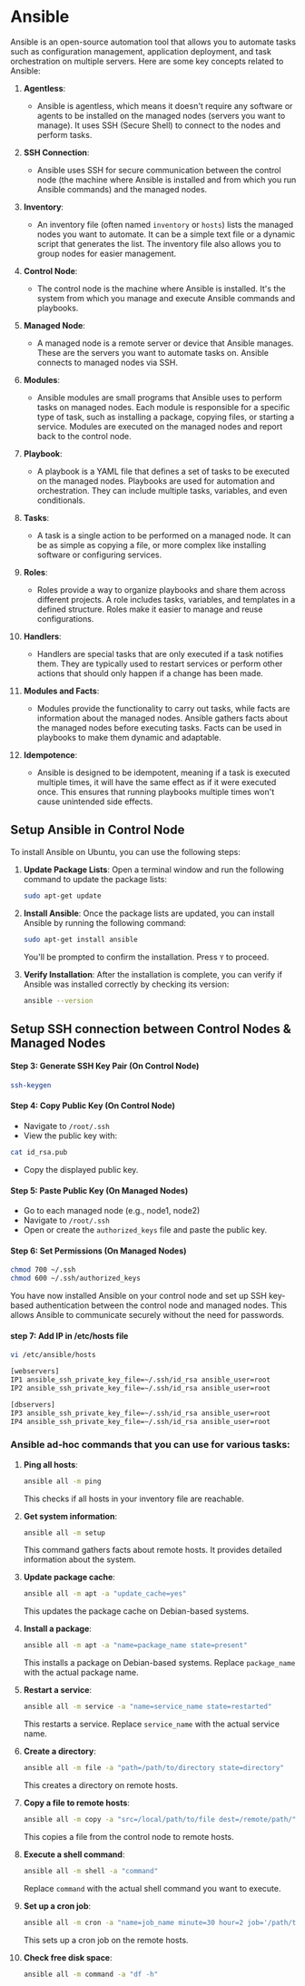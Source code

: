 # Ansible

Ansible is an open-source automation tool that allows you to automate tasks such as configuration management, application deployment, and task orchestration on multiple servers. Here are some key concepts related to Ansible:

1. **Agentless**:
   - Ansible is agentless, which means it doesn't require any software or agents to be installed on the managed nodes (servers you want to manage). It uses SSH (Secure Shell) to connect to the nodes and perform tasks.

2. **SSH Connection**:
   - Ansible uses SSH for secure communication between the control node (the machine where Ansible is installed and from which you run Ansible commands) and the managed nodes.

3. **Inventory**:
   - An inventory file (often named `inventory` or `hosts`) lists the managed nodes you want to automate. It can be a simple text file or a dynamic script that generates the list. The inventory file also allows you to group nodes for easier management.

4. **Control Node**:
   - The control node is the machine where Ansible is installed. It's the system from which you manage and execute Ansible commands and playbooks.

5. **Managed Node**:
   - A managed node is a remote server or device that Ansible manages. These are the servers you want to automate tasks on. Ansible connects to managed nodes via SSH.

6. **Modules**:
   - Ansible modules are small programs that Ansible uses to perform tasks on managed nodes. Each module is responsible for a specific type of task, such as installing a package, copying files, or starting a service. Modules are executed on the managed nodes and report back to the control node.

7. **Playbook**:
   - A playbook is a YAML file that defines a set of tasks to be executed on the managed nodes. Playbooks are used for automation and orchestration. They can include multiple tasks, variables, and even conditionals.

8. **Tasks**:
   - A task is a single action to be performed on a managed node. It can be as simple as copying a file, or more complex like installing software or configuring services.

9. **Roles**:
   - Roles provide a way to organize playbooks and share them across different projects. A role includes tasks, variables, and templates in a defined structure. Roles make it easier to manage and reuse configurations.

10. **Handlers**:
    - Handlers are special tasks that are only executed if a task notifies them. They are typically used to restart services or perform other actions that should only happen if a change has been made.

11. **Modules and Facts**:
    - Modules provide the functionality to carry out tasks, while facts are information about the managed nodes. Ansible gathers facts about the managed nodes before executing tasks. Facts can be used in playbooks to make them dynamic and adaptable.

12. **Idempotence**:
    - Ansible is designed to be idempotent, meaning if a task is executed multiple times, it will have the same effect as if it were executed once. This ensures that running playbooks multiple times won't cause unintended side effects.

## Setup Ansible in Control Node

To install Ansible on Ubuntu, you can use the following steps:

1. **Update Package Lists**:
   Open a terminal window and run the following command to update the package lists:

   ```bash
   sudo apt-get update
   ```

2. **Install Ansible**:
   Once the package lists are updated, you can install Ansible by running the following command:

   ```bash
   sudo apt-get install ansible
   ```

   You'll be prompted to confirm the installation. Press `Y` to proceed.

3. **Verify Installation**:
   After the installation is complete, you can verify if Ansible was installed correctly by checking its version:

   ```bash
   ansible --version
   ```

## Setup SSH connection between Control Nodes & Managed Nodes


#### Step 3: Generate SSH Key Pair (On Control Node)
```bash
ssh-keygen
```

#### Step 4: Copy Public Key (On Control Node)
- Navigate to `/root/.ssh`
- View the public key with:
```bash
cat id_rsa.pub
```
- Copy the displayed public key.

#### Step 5: Paste Public Key (On Managed Nodes)
- Go to each managed node (e.g., node1, node2)
- Navigate to `/root/.ssh`
- Open or create the `authorized_keys` file and paste the public key.

#### Step 6: Set Permissions (On Managed Nodes)
```bash
chmod 700 ~/.ssh
chmod 600 ~/.ssh/authorized_keys
```

You have now installed Ansible on your control node and set up SSH key-based authentication between the control node and managed nodes. This allows Ansible to communicate securely without the need for passwords.

#### step 7: Add IP in /etc/hosts file

```bash
vi /etc/ansible/hosts

[webservers]
IP1 ansible_ssh_private_key_file=~/.ssh/id_rsa ansible_user=root
IP2 ansible_ssh_private_key_file=~/.ssh/id_rsa ansible_user=root

[dbservers]
IP3 ansible_ssh_private_key_file=~/.ssh/id_rsa ansible_user=root
IP4 ansible_ssh_private_key_file=~/.ssh/id_rsa ansible_user=root
```


### Ansible ad-hoc commands that you can use for various tasks:

1. **Ping all hosts**:

   ```bash
   ansible all -m ping
   ```

   This checks if all hosts in your inventory file are reachable.

2. **Get system information**:

   ```bash
   ansible all -m setup
   ```

   This command gathers facts about remote hosts. It provides detailed information about the system.

3. **Update package cache**:

   ```bash
   ansible all -m apt -a "update_cache=yes"
   ```

   This updates the package cache on Debian-based systems.

4. **Install a package**:

   ```bash
   ansible all -m apt -a "name=package_name state=present"
   ```

   This installs a package on Debian-based systems. Replace `package_name` with the actual package name.

5. **Restart a service**:

   ```bash
   ansible all -m service -a "name=service_name state=restarted"
   ```

   This restarts a service. Replace `service_name` with the actual service name.

6. **Create a directory**:

   ```bash
   ansible all -m file -a "path=/path/to/directory state=directory"
   ```

   This creates a directory on remote hosts.

7. **Copy a file to remote hosts**:

   ```bash
   ansible all -m copy -a "src=/local/path/to/file dest=/remote/path/"
   ```

   This copies a file from the control node to remote hosts.

8. **Execute a shell command**:

   ```bash
   ansible all -m shell -a "command"
   ```

   Replace `command` with the actual shell command you want to execute.

9. **Set up a cron job**:

   ```bash
   ansible all -m cron -a "name=job_name minute=30 hour=2 job='/path/to/script.sh'"
   ```

   This sets up a cron job on the remote hosts.

10. **Check free disk space**:

    ```bash
    ansible all -m command -a "df -h"
    ```
